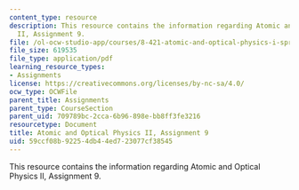 ```yaml
---
content_type: resource
description: This resource contains the information regarding Atomic and Optical Physics
  II, Assignment 9.
file: /ol-ocw-studio-app/courses/8-421-atomic-and-optical-physics-i-spring-2014/59ccf08b92254db44ed723077cf38545_MIT8_421S14_homeWork9.pdf
file_size: 619535
file_type: application/pdf
learning_resource_types:
- Assignments
license: https://creativecommons.org/licenses/by-nc-sa/4.0/
ocw_type: OCWFile
parent_title: Assignments
parent_type: CourseSection
parent_uid: 709789bc-2cca-6b96-898e-bb8ff3fe3216
resourcetype: Document
title: Atomic and Optical Physics II, Assignment 9
uid: 59ccf08b-9225-4db4-4ed7-23077cf38545
---
```

This resource contains the information regarding Atomic and Optical Physics II, Assignment 9.